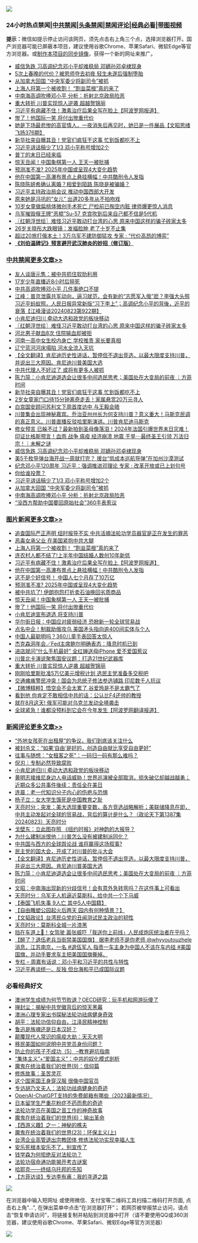 ![](https://raw.githubusercontent.com/jsvpn/jsproxy/dev/64photo/fqnews-qr.jpg)

<div id="tt">
<h3>24小时热点禁闻|<a href="#%E4%B8%AD%E5%85%B1%E7%A6%81%E9%97%BB%E6%9B%B4%E5%A4%9A%E6%96%87%E7%AB%A0">中共禁闻</a>|<a href="#%E5%9B%BE%E7%89%87%E6%96%B0%E9%97%BB%E6%9B%B4%E5%A4%9A%E6%96%87%E7%AB%A0">头条禁闻</a>|<a href="#%E6%96%B0%E9%97%BB%E8%AF%84%E8%AE%BA%E6%9B%B4%E5%A4%9A%E6%96%87%E7%AB%A0">禁闻评论|<a href="#%E5%BF%85%E7%9C%8B%E7%BB%8F%E5%85%B8%E5%A5%BD%E6%96%87">经典必看</a>|<a href="https://696153.xyz/3" target="_blank">带图视频</a></h3>
<div><b>提示：</b>微信如提示停止访问该网页，须先点击右上角三个点，选择浏览器打开。国产浏览器可能已屏蔽本项目，建议使用谷歌Chrome、苹果Safari、微软Edge等官方浏览器。或<a href="%E5%88%B6%E4%BD%9Cgit%E7%A6%81%E9%97%BB%E9%95%9C%E5%83%8F.md">制作本项目的同步镜像</a>，获得一个新的网址来推广。</div>
<ul>

<li><a href="/cbnews/20240823/2078361.md">威信急跌 习高调纪念邓小平却难稳局 邓嫡孙邓卓棣现身</a></li>
<li><a href="/yule/20240824/2078513.md">5次上春晚的代价？被恩师夺去初夜 轻生未遂后强制堕胎</a></li>
<li><a href="/cbnews/20240823/2078349.md">从加拿大回国 “中央军委少将副司令”被抓</a></li>
<li><a href="/topimagenews/20240824/2078615.md">上海人将第一个被收割！ “割韭菜根”真的来了</a></li>
<li><a href="/cbnews/20240823/2078348.md">中南海高调吹捧邓小平 分析：折射北京政局险恶</a></li>
<li><a href="/topimagenews/20240823/2078347.md">重大转折 川普实现惊人逆袭 超越贺锦丽</a></li>
<li><a href="/topimagenews/20240824/2078613.md">习近平有病藏不住！激素治疗后果全写在脸上【阿波罗网报道】</a></li>
<li><a href="/topimagenews/20240824/2078563.md">惨了！他国际一笑 将付出惨重代价</a></li>
<li><a href="/sohnews/20240823/2078140.md">她是下场最悲惨的高官情人，一夜消失后再见时，她已是一件展品【文昭思绪飞扬376期】</a></li>
<li><a href="/cbnews/20240824/2078572.md">新华社突自曝其丑！党官们疯狂干这事 忙到饭都吃不上</a></li>
<li><a href="/cbnews/20240823/2078350.md">习近平讲话稿少了1/3 邓小平称号增加2个</a></li>
<li><a href="/ssgc/20240823/2078414.md">普丁的末日已经来临</a></li>
<li><a href="/topimagenews/20240824/2078580.md">惊天丑闻！中国象棋第一人 王天一被批捕</a></li>
<li><a href="/topimagenews/20240824/2078582.md">预测准不准? 2025年中国或呈现4大变化趋势</a></li>
<li><a href="/topimagenews/20240824/2078593.md">他在中国第一高瀑布景点上悬挂横幅！中共酷刑令人发指</a></li>
<li><a href="/yule/20240824/2078502.md">陈晓陈妍希确认离婚？相爱到陌路 陈晓是被骗婚？</a></li>
<li><a href="/headline/20240823/2078335.md">习近平主持政治局会议 推动中国西部大开发</a></li>
<li><a href="/yule/20240824/2078514.md">原来她是冯巩的“女儿” 出道20多年从不拍吻戏</a></li>
<li><a href="/baitai/20240823/2078374.md">10岁女童做扁桃体微创手术死亡 尸检前已掏空内脏 律师爆更惊人消息</a></li>
<li><a href="/cnnews/20240824/2078564.md">乌军摧毁俄王牌“恶棍”Su-57 克宫吹到后来自己都不信是5代机</a></li>
<li><a href="/cbnews/20240824/2078667.md">〖红朝浮世绘〗难怪习近平敢动打台湾的心思 原来中国这样的骗子砖家太多</a></li>
<li><a href="/yule/20240824/2078501.md">26岁关晓彤大跌眼镜：发福脸肿 老了十岁不止集</a></li>
<li><a href="/worldnews/20240823/2078364.md">超过20旅打俄本土！3万乌军不建防御猛攻 专家 : “代价高昂的博弈”</a></li>
<li><b><a href="/comments/20200207/1272816.md" target="_blank">《刘伯温碑记》预言避开武汉肺炎的妙招（修订版）</a></b></li>
</ul>
</div>

<div class="catlist">
<h3><a href="/cbnews/" target="_blank">中共禁闻</a><span><a href="/cbnews/" target="_blank" rel="nofollow">更多文章>></a></span></h3>
<ul>
<li><a href="/cbnews/20240824/2078707.md" target="_blank">友人谈唐元隽：被中共抓住软肋利用</a></li>
<li><a href="/cbnews/20240824/2078706.md" target="_blank">17岁少年直播近8小时后猝死</a></li>
<li><a href="/cbnews/20240824/2078699.md" target="_blank">中共高调吹捧邓小平 几件事绝口不提</a></li>
<li><a href="/cbnews/20240824/2078698.md" target="_blank">江峰：普京泄露共军动向，逼习就范，会有新的“志愿军入俄”麽？李强大头照习近平蚂蚁照，人民日报异常新版“习下李上”；高调纪念小平的背後，近平的衰落【江峰漫谈20240823第922期】</a></li>
<li><a href="/comments/20240824/2078675.md" target="_blank">小肯尼迪归川 牵动大选和政党的板块移动</a></li>
<li><a href="/cbnews/20240824/2078667.md" target="_blank">〖红朝浮世绘〗难怪习近平敢动打台湾的心思 原来中国这样的骗子砖家太多</a></li>
<li><a href="/cbnews/20240824/2078643.md" target="_blank">河北男子献血8次 住院输血却被拒</a></li>
<li><a href="/cbnews/20240824/2078642.md" target="_blank">河南一高中女生校内身亡 学校推责 家长要真相</a></li>
<li><a href="/cbnews/20240824/2078616.md" target="_blank">辽宁蓝河河床塌陷 河水全流入天坑</a></li>
<li><a href="/comments/20240824/2078611.md" target="_blank">【全文翻译】肯尼迪历史性讲话，暂停但不退出竞选，以最大限度支持川普，并说出三大原因。肯尼迪川普美国大选</a></li>
<li><a href="/cbnews/20240824/2078595.md" target="_blank">中共代理人不好过了 或将有更多人被抓</a></li>
<li><a href="/comments/20240824/2078594.md" target="_blank">陈力简：小肯尼迪退选会让很多中间选民思考；美国处在大变局的前夜 ｜方菲时间</a></li>
<li><a href="/cbnews/20240824/2078572.md" target="_blank">新华社突自曝其丑！党官们疯狂干这事 忙到饭都吃不上</a></li>
<li><a href="/cbnews/20240824/2078478.md" target="_blank">2岁女童家门口待15分钟离奇走丢！家属悬赏20万元寻人</a></li>
<li><a href="/cbnews/20240823/2078450.md" target="_blank">白宫国安顾问苏利文下周首度访中 与王毅会晤</a></li>
<li><a href="/comments/20240823/2078433.md" target="_blank">川普集会出现神秘嘉宾。乔治亚州州长为何支持川普？意义重大！马斯克民调的真正意义。川普直播反驳哈里斯演讲。川普肯尼迪马斯克</a></li>
<li><a href="/comments/20240823/2078373.md" target="_blank">修女预言 已躲不过？最新拍到圣母像落泪！2024年法国引爆世界末日灾难！印证比格斯预言！血雨 战争 瘟疫 经济崩溃 地震 干旱⋯最终圣王引领 万法归宗！｜未解之谜</a></li>
<li><a href="/cbnews/20240823/2078361.md" target="_blank">威信急跌 习高调纪念邓小平却难稳局 邓嫡孙邓卓棣现身</a></li>
<li><a href="/cbnews/20240823/2078360.md" target="_blank">美5千枚导弹台海开战一周就打完？ 援台“低成本巡航导弹”在加州沙漠测试</a></li>
<li><a href="/cbnews/20240823/2078359.md" target="_blank">纪念邓小平120周年 习近平：强调推进邓理论 专家 : 改革开放或已上划句号</a></li>
<li><a href="/comments/20240823/2078351.md" target="_blank">你给谁投票？</a></li>
<li><a href="/cbnews/20240823/2078350.md" target="_blank">习近平讲话稿少了1/3 邓小平称号增加2个</a></li>
<li><a href="/cbnews/20240823/2078349.md" target="_blank">从加拿大回国 “中央军委少将副司令”被抓</a></li>
<li><a href="/cbnews/20240823/2078348.md" target="_blank">中南海高调吹捧邓小平 分析：折射北京政局险恶</a></li>
<li><a href="/cbnews/20240823/2078279.md" target="_blank">“没西方帮助中国要回原始社会”360手表惹议</a></li>

</ul>
</div>
<div class="catlist">
<h3><a href="/topimagenews/" target="_blank">图片新闻</a><span><a href="/topimagenews/" target="_blank" rel="nofollow">更多文章>></a></span></h3>
<ul>
<li><a href="/topimagenews/20240824/2078678.md" target="_blank">追查国际严正声明 纽时报导不实 中共活摘法轮功学员器官是正在发生的罪恶</a></li>
<li><a href="/topimagenews/20240824/2078662.md" target="_blank">恶毒女承父业 在美国紧抱中共大腿</a></li>
<li><a href="/topimagenews/20240824/2078615.md" target="_blank">上海人将第一个被收割！ “割韭菜根”真的来了</a></li>
<li><a href="/topimagenews/20240824/2078614.md" target="_blank">连农村人都不结了!上半年中国结婚人数创10年新低</a></li>
<li><a href="/topimagenews/20240824/2078613.md" target="_blank">习近平有病藏不住！激素治疗后果全写在脸上【阿波罗网报道】</a></li>
<li><a href="/topimagenews/20240824/2078593.md" target="_blank">他在中国第一高瀑布景点上悬挂横幅！中共酷刑令人发指</a></li>
<li><a href="/topimagenews/20240824/2078592.md" target="_blank">这不是个好信号！ 中国人七个月存了10万亿</a></li>
<li><a href="/topimagenews/20240824/2078582.md" target="_blank">预测准不准? 2025年中国或呈现4大变化趋势</a></li>
<li><a href="/topimagenews/20240824/2078581.md" target="_blank">被中共坑了! 伊朗抱怨打折卖石油换回劣质商品</a></li>
<li><a href="/topimagenews/20240824/2078580.md" target="_blank">惊天丑闻！中国象棋第一人 王天一被批捕</a></li>
<li><a href="/topimagenews/20240824/2078563.md" target="_blank">惨了！他国际一笑 将付出惨重代价</a></li>
<li><a href="/topimagenews/20240824/2078547.md" target="_blank">小肯尼迪宣布退选 将支持川普</a></li>
<li><a href="/topimagenews/20240824/2078477.md" target="_blank">华尔街日报：中国应对疲弱经济 恐掀新一轮全球贸易战</a></li>
<li><a href="/topimagenews/20240824/2078476.md" target="_blank">点名中企！制裁助俄攻乌 美国矛头指向逾400间实体与个人</a></li>
<li><a href="/topimagenews/20240824/2078475.md" target="_blank">中国人最聪明吗？360儿童手表回答太惊人</a></li>
<li><a href="/topimagenews/20240823/2078449.md" target="_blank">杰克森洞年会／Fed主席鲍尔明确表态：降息时机已到</a></li>
<li><a href="/topimagenews/20240823/2078427.md" target="_blank">进店就问“什么手机最好” 全红婵送母iPhone 爱不爱国惹议</a></li>
<li><a href="/topimagenews/20240823/2078381.md" target="_blank">川普北卡演说聚焦国安议题：打造21世纪武器库</a></li>
<li><a href="/topimagenews/20240823/2078347.md" target="_blank">重大转折 川普实现惊人逆袭 超越贺锦丽</a></li>
<li><a href="/topimagenews/20240823/2078233.md" target="_blank">刚刚哈里斯批准5万亿美元增税计划 选民主党准备多交税吧</a></li>
<li><a href="/topimagenews/20240823/2078222.md" target="_blank">交通瘫痪警民冲突！国会为总统子修法参选铺路 印尼数千人抗议</a></li>
<li><a href="/topimagenews/20240823/2078221.md" target="_blank">【微博精粹】悟空会不会太累了 谷爱玲是不是太霸气了</a></li>
<li><a href="/topimagenews/20240823/2078193.md" target="_blank">看到他 你肯定不敢相信中共的话：公认比F4还帅的教授</a></li>
<li><a href="/topimagenews/20240823/2078170.md" target="_blank">就在8月这天! 俄军可能对乌克兰发动全境袭击</a></li>
<li><a href="/topimagenews/20240823/2078169.md" target="_blank">全球紧急！谁都没预料到它会在今年发生【阿波罗网翻译报道】</a></li>

</ul>
</div>
<div class="catlist">
<h3><a href="/comments/" target="_blank">新闻评论</a><span><a href="/comments/" target="_blank" rel="nofollow">更多文章>></a></span></h3>
<ul>
<li><a href="/comments/20240824/2078694.md" target="_blank">“外地女孩死在出租屋”的争议，我们到底该关注什么</a></li>
<li><a href="/comments/20240824/2078693.md" target="_blank">被封杀文：“如果‘自由’是好的，创造自由就比享受自由更好”</a></li>
<li><a href="/comments/20240824/2078692.md" target="_blank">往事与随想：“女租客之死”：一码归一码有那么难吗？</a></li>
<li><a href="/comments/20240824/2078684.md" target="_blank">倪刃｜专制必然导致腐败</a></li>
<li><a href="/comments/20240824/2078675.md" target="_blank">小肯尼迪归川 牵动大选和政党的板块移动</a></li>
<li><a href="/comments/20240824/2078661.md" target="_blank">黄明志接维尼身边人电话威胁！世界巡演被全部取消，损失破亿却越战越勇；近期众多公共事件後续：责任全在美日</a></li>
<li><a href="/comments/20240824/2078646.md" target="_blank">连晨：老一代知识分子内心的伤疤与恐惧</a></li>
<li><a href="/comments/20240824/2078645.md" target="_blank">杨子立：女大学生饿死是中国教育之耻</a></li>
<li><a href="/comments/20240824/2078639.md" target="_blank">天亮时分：突发：美大选现重要变数，各方竞选战略解析；美联储降息在即，中共主动发起对全球的贸易战，背后的算计是什么？（政论天下第1387集 20240823）天亮时分</a></li>
<li><a href="/comments/20240824/2078624.md" target="_blank">戈壁东：立此图存照 《纽约时报》对神韵的大报导？</a></li>
<li><a href="/comments/20240824/2078623.md" target="_blank">为什么建制派恨他：川普怎么没有被建制派同化？</a></li>
<li><a href="/comments/20240824/2078622.md" target="_blank">中共国与西方的全球舆论战 谁将赢得这场叙事?</a></li>
<li><a href="/comments/20240824/2078621.md" target="_blank">民主党的国大会，开成了对川普的批斗大会</a></li>
<li><a href="/comments/20240824/2078611.md" target="_blank">【全文翻译】肯尼迪历史性讲话，暂停但不退出竞选，以最大限度支持川普，并说出三大原因。肯尼迪川普美国大选</a></li>
<li><a href="/comments/20240824/2078594.md" target="_blank">陈力简：小肯尼迪退选会让很多中间选民思考；美国处在大变局的前夜 ｜方菲时间</a></li>
<li><a href="/comments/20240824/2078590.md" target="_blank">文昭：中南海出现新的分歧信号！会有意外急转弯吗？在这件事上可看出</a></li>
<li><a href="/comments/20240824/2078576.md" target="_blank">天亮时分：乌军无人机逼近莫斯科，给中共一个下马威</a></li>
<li><a href="/comments/20240824/2078571.md" target="_blank">【泰国飞机失事 9人亡 其中5人中国籍】</a></li>
<li><a href="/comments/20240824/2078558.md" target="_blank">【自由雕塑公园起火后两天 园内有何种情景？】</a></li>
<li><a href="/comments/20240824/2078485.md" target="_blank">【文韬政论】台湾民众党的丑闻测试民主政治的韧性</a></li>
<li><a href="/comments/20240824/2078471.md" target="_blank">天亮时分：莫斯科全城一片漆黑</a></li>
<li><a href="/comments/20240824/2078470.md" target="_blank">挡在车道上🚗！女驾驶 嚣张威吓「我送你上前线」人民成炮灰统治者在乎吗？</a></li>
<li><a href="/comments/20240824/2078469.md" target="_blank">【醉了？退伍老兵当街禁美国国旗】 据李老师不是你老师 @whyyoutouzhele 消息，江苏南京，一名 #退伍军人 指责一车主身为中国人不该在车内挂 #美国国旗，并动手要求车主把美国国旗撕掉。</a></li>
<li><a href="/comments/20240823/2078466.md" target="_blank">专栏 &#8211; 周嘉有话说：邓小平和习近平的共性与特性</a></li>
<li><a href="/comments/20240823/2078465.md" target="_blank">习近平再谈统一、反独 但台海和平已成国际议题</a></li>

</ul>
</div>

<div class="catlist">
<h3>必看经典好文</h3>
<ul>
<li><a href="/lifebaike/20231208/1971242.md" target="_blank">澳洲学生成绩为何节节败退？OECD研究：玩手机和网游玩傻了</a></li>
<li><a href="/topimagenews/20170218/694213.md" target="_blank">掸封尘：揭秘中共党徽背后的惊天黑幕</a></li>
<li><a href="/comments/20230226/1853388.md" target="_blank">澳洲心理专家出书探秘法轮功祛病健身奇效</a></li>
<li><a href="/comments/20190219/1082706.md" target="_blank">胡平：法轮功信仰自由，江泽民精神控制</a></li>
<li><a href="/comments/20220814/1771410.md" target="_blank">鲁迅是族魂还是日本汉奸？</a></li>
<li><a href="/comments/20200619/783185.md" target="_blank">颠覆现代人常识的瘟疫大劫：天灭大明</a></li>
<li><a href="/comments/20220819/1773759.md" target="_blank">移民美国如何说明中共党员身份问题？</a></li>
<li><a href="/comments/20230920/1936271.md" target="_blank">防止你的孩子不成功（5） &#8211;教育避坑指南</a></li>
<li><a href="/comments/20201007/1409565.md" target="_blank">“集体主义”+“爱国主义”：中共的奴化模式剖析</a></li>
<li><a href="/topimagenews/20180529/949649.md" target="_blank">魔鬼在统治着我们的世界(9)：信仰篇</a></li>
<li><a href="/comments/20220522/1736049.md" target="_blank">修炼故事：圣苦灵花</a></li>
<li><a href="/comments/20220611/1744476.md" target="_blank">这个国家国王身穿汉服 很像中国官员</a></li>
<li><a href="/comments/20221226/1827998.md" target="_blank">专访胡乃文夫人：法轮功祛病健身的奇迹</a></li>
<li><a href="/comments/20230515/1884431.md" target="_blank">OpenAI-ChatGPT支持的免费邮箱有哪些（2023最新情况）</a></li>
<li><a href="/comments/20210324/1511732.md" target="_blank">日本留学生严重花粉症不药而愈的奇迹</a></li>
<li><a href="/comments/20200511/1326751.md" target="_blank">法轮功学员在美国之音工作的神奇故事</a></li>
<li><a href="/topimagenews/20180524/947358.md" target="_blank">魔鬼在统治着我们的世界(6)：输出革命</a></li>
<li><a href="/comments/20210210/1484775.md" target="_blank">【西游义趣】之一：神秘的樵夫</a></li>
<li><a href="/ssgc/20180904/993719.md" target="_blank">魔鬼在统治着我们的世界(23)：环保主义(上)</a></li>
<li><a href="/comments/20200528/1335859.md" target="_blank">台湾企业高管退出宗教团体 修炼法轮功实现幸福人生</a></li>
<li><a href="/topimagenews/20180608/954788.md" target="_blank">安乐死根本安乐不了，别宣传了</a></li>
<li><a href="/comments/20210123/1473430.md" target="_blank">钱学森为何拒绝反对法轮功？</a></li>
<li><a href="/tculture/20121025/73079.md" target="_blank">法轮功宿命通功能揭开考古谜案</a></li>
<li><a href="/comments/20220516/1733397.md" target="_blank">哈耶克——终结乌托邦的先知</a></li>
<li><a href="/comments/20210804/1600181.md" target="_blank">【方菲访谈】专访李有甫：我的寻道之路</a></li>

</ul>
</div>

![](https://raw.githubusercontent.com/jsvpn/jsproxy/dev/64photo/fqnews-qr.jpg)

在浏览器中输入短网址 或使用微信、支付宝等二维码工具扫描二维码打开页面, 点击右上角"...", 在弹出菜单中点击“在浏览器打开”； 若网页被举报禁止访问，请点击“恢复申请访问”，将链接复制并粘贴到浏览器中打开（请不要使用QQ或360浏览器，建议使用谷歌Chrome、苹果Safari、微软Edge等官方浏览器）

![](https://raw.githubusercontent.com/jsvpn/jsproxy/dev/64photo/wx.jpg)